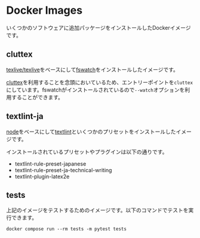 # Docker Images

いくつかのソフトウェアに追加パッケージをインストールしたDockerイメージです。

## cluttex

[texlive/texlive](https://hub.docker.com/r/texlive/texlive)をベースにして[fswatch](https://github.com/emcrisostomo/fswatch)をインストールしたイメージです。

[cluttex](https://github.com/minoki/cluttex)を利用することを念頭においているため、エントリーポイントを`cluttex`にしています。fswatchがインストールされているので`--watch`オプションを利用することができます。

## textlint-ja

[node](https://hub.docker.com/_/node)をベースにして[textlint](https://github.com/textlint/textlint)といくつかのプリセットをインストールしたイメージです。

インストールされているプリセットやプラグインは以下の通りです。

- textlint-rule-preset-japanese
- textlint-rule-preset-ja-technical-writing
- textlint-plugin-latex2e

## tests

上記のイメージをテストするためのイメージです。以下のコマンドでテストを実行できます。

```
docker compose run --rm tests -m pytest tests
```
